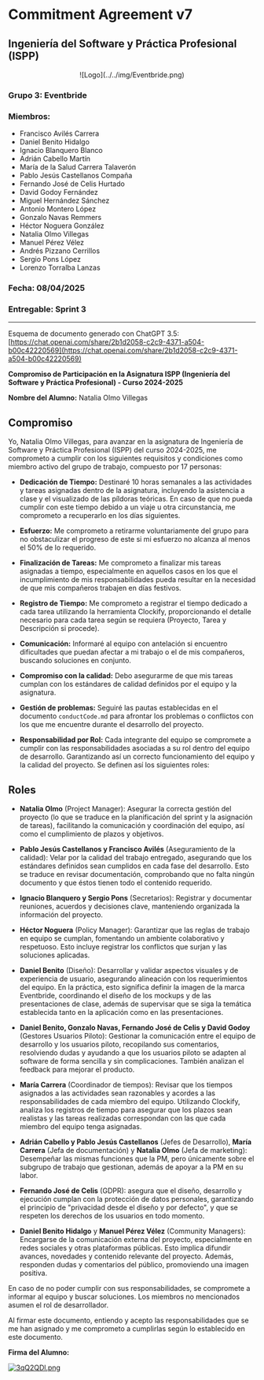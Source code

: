 # Commitment Agreement v7
## Ingeniería del Software y Práctica Profesional (ISPP)
<center>![Logo](../../img/Eventbride.png)</center>

### Grupo 3: Eventbride

### Miembros:
- Francisco Avilés Carrera
- Daniel Benito Hidalgo
- Ignacio Blanquero Blanco
- Adrián Cabello Martín
- María de la Salud Carrera Talaverón
- Pablo Jesús Castellanos Compaña
- Fernando José de Celis Hurtado
- David Godoy Fernández
- Miguel Hernández Sánchez
- Antonio Montero López
- Gonzalo Navas Remmers
- Héctor Noguera González
- Natalia Olmo Villegas
- Manuel Pérez Vélez
- Andrés Pizzano Cerrillos
- Sergio Pons López
- Lorenzo Torralba Lanzas

### Fecha: 08/04/2025

### Entregable: Sprint 3

---

Esquema de documento generado con ChatGPT 3.5:  
[https://chat.openai.com/share/2b1d2058-c2c9-4371-a504-b00c42220569](https://chat.openai.com/share/2b1d2058-c2c9-4371-a504-b00c42220569)

**Compromiso de Participación en la Asignatura ISPP (Ingeniería del Software y Práctica Profesional) - Curso 2024-2025**

**Nombre del Alumno:** Natalia Olmo Villegas

## Compromiso

Yo, Natalia Olmo Villegas, para avanzar en la asignatura de Ingeniería de Software y Práctica Profesional (ISPP) del curso 2024-2025, me comprometo a cumplir con los siguientes requisitos y condiciones como miembro activo del grupo de trabajo, compuesto por 17 personas:

- **Dedicación de Tiempo:** Destinaré 10 horas semanales a las actividades y tareas asignadas dentro de la asignatura, incluyendo la asistencia a clase y el visualizado de las píldoras teóricas. En caso de que no pueda cumplir con este tiempo debido a un viaje u otra circunstancia, me comprometo a recuperarlo en los días siguientes.
  
- **Esfuerzo:** Me comprometo a retirarme voluntariamente del grupo para no obstaculizar el progreso de este si mi esfuerzo no alcanza al menos el 50% de lo requerido.
  
- **Finalización de Tareas:** Me comprometo a finalizar mis tareas asignadas a tiempo, especialmente en aquellos casos en los que el incumplimiento de mis responsabilidades pueda resultar en la necesidad de que mis compañeros trabajen en días festivos.
  
- **Registro de Tiempo:** Me comprometo a registrar el tiempo dedicado a cada tarea utilizando la herramienta Clockify, proporcionando el detalle necesario para cada tarea según se requiera (Proyecto, Tarea y Descripción si procede).
  
- **Comunicación:** Informaré al equipo con antelación si encuentro dificultades que puedan afectar a mi trabajo o el de mis compañeros, buscando soluciones en conjunto.
  
- **Compromiso con la calidad:** Debo asegurarme de que mis tareas cumplan con los estándares de calidad definidos por el equipo y la asignatura.

- **Gestión de problemas:** Seguiré las pautas establecidas en el documento `conductCode.md` para afrontar los problemas o conflictos con los que me encuentre durante el desarrollo del proyecto.
  
- **Responsabilidad por Rol:** Cada integrante del equipo se compromete a cumplir con las responsabilidades asociadas a su rol dentro del equipo de desarrollo. Garantizando así un correcto funcionamiento del equipo y la calidad del proyecto. Se definen así los siguientes roles:

## Roles

- **Natalia Olmo** (Project Manager): Asegurar la correcta gestión del proyecto (lo que se traduce en la planificación del sprint y la asignación de tareas), facilitando la comunicación y coordinación del equipo, así como el cumplimiento de plazos y objetivos.
  
- **Pablo Jesús Castellanos y Francisco Avilés** (Aseguramiento de la calidad): Velar por la calidad del trabajo entregado, asegurando que los estándares definidos sean cumplidos en cada fase del desarrollo. Esto se traduce en revisar documentación, comprobando que no falta ningún documento y que éstos tienen todo el contenido requerido.
  
- **Ignacio Blanquero y Sergio Pons** (Secretarios): Registrar y documentar reuniones, acuerdos y decisiones clave, manteniendo organizada la información del proyecto.
  
- **Héctor Noguera** (Policy Manager): Garantizar que las reglas de trabajo en equipo se cumplan, fomentando un ambiente colaborativo y respetuoso. Esto incluye registrar los conflictos que surjan y las soluciones aplicadas.
  
- **Daniel Benito** (Diseño): Desarrollar y validar aspectos visuales y de experiencia de usuario, asegurando alineación con los requerimientos del equipo. En la práctica, esto significa definir la imagen de la marca Eventbride, coordinando el diseño de los mockups y de las presentaciones de clase, además de supervisar que se siga la temática establecida tanto en la aplicación como en las presentaciones.
  
- **Daniel Benito, Gonzalo Navas, Fernando José de Celis y David Godoy** (Gestores Usuarios Piloto): Gestionar la comunicación entre el equipo de desarrollo y los usuarios piloto, recopilando sus comentarios, resolviendo dudas y ayudando a que los usuarios piloto se adapten al software de forma sencilla y sin complicaciones. También analizan el feedback para mejorar el producto.
  
- **María Carrera** (Coordinador de tiempos): Revisar que los tiempos asignados a las actividades sean razonables y acordes a las responsabilidades de cada miembro del equipo. Utilizando Clockify, analiza los registros de tiempo para asegurar que los plazos sean realistas y las tareas realizadas correspondan con las que cada miembro del equipo tenga asignadas.
  
- **Adrián Cabello y Pablo Jesús Castellanos** (Jefes de Desarrollo), **María Carrera** (Jefa de documentación) y **Natalia Olmo** (Jefa de marketing): Desempeñar las mismas funciones que la PM, pero únicamente sobre el subgrupo de trabajo que gestionan, además de apoyar a la PM en su labor.

- **Fernando José de Celis** (GDPR): asegura que el diseño, desarrollo y ejecución cumplan con la protección de datos personales, garantizando el principio de "privacidad desde el diseño y por defecto", y que se respeten los derechos de los usuarios en todo momento.

- **Daniel Benito Hidalgo** y **Manuel Pérez Vélez** (Community Managers): Encargarse de la comunicación externa del proyecto, especialmente en redes sociales y otras plataformas públicas. Esto implica difundir avances, novedades y contenido relevante del proyecto. Además, responden dudas y comentarios del público, promoviendo una imagen positiva.

En caso de no poder cumplir con sus responsabilidades, se compromete a informar al equipo y buscar soluciones. Los miembros no mencionados asumen el rol de desarrollador.

Al firmar este documento, entiendo y acepto las responsabilidades que se me han asignado y me comprometo a cumplirlas según lo establecido en este documento.

**Firma del Alumno:**

[![3qQ2QDl.png](https://iili.io/3qQ2QDl.png)](https://freeimage.host/es)
